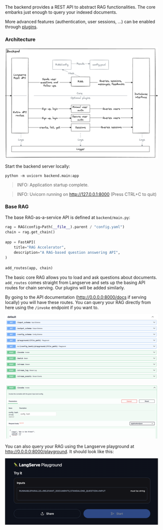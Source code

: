 The backend provides a REST API to abstract RAG functionalities. The core embarks just enough to query your indexed documents. 

More advanced features (authentication, user sessions, ...) can be enabled through [plugins](plugins/plugins.md).

### Architecture

![](backend.png)

Start the backend server locally:
```shell
python -m uvicorn backend.main:app
```
> INFO:     Application startup complete.

> INFO:     Uvicorn running on http://127.0.0.1:8000 (Press CTRL+C to quit)


### Base RAG

The base RAG-as-a-service API is defined at `backend/main.py`:
```python
rag = RAG(config=Path(__file__).parent / "config.yaml")
chain = rag.get_chain()

app = FastAPI(
    title="RAG Accelerator",
    description="A RAG-based question answering API",
)

add_routes(app, chain)
```
The basic core RAG allows you to load and ask questions about documents. `add_routes` comes straight from Langserve and sets up the basing API routes for chain serving. Our plugins will be added similarly.

By going to the API documentation (http://0.0.0.0:8000/docs if serving locally) you will have these routes. You can query your RAG directly from here using the `/invoke` endpoint if you want to.

![base_api.png](base_api.png)

![base_invoke.png](base_invoke.png)

You can also query your RAG using the Langserve playground at http://0.0.0.0:8000/playground. It should look like this:

![base_playground.png](base_playground.png)
